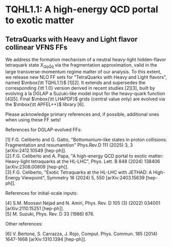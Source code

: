 # TQHL1.1: A high-energy QCD portal to exotic matter
## TetraQuarks with Heavy and Light flavor collinear VFNS FFs

We address the formation mechanism of a neutral heavy-light hidden-flavor tetraquark state $X_{Q q \bar Q \bar q}$ via the fragmentation approximation, valid in the large transverse-momentum regime matter of our analysis. To this extent, we release new NLO FF sets for "TetraQuarks with Heavy and Light flavors", named $\mbox{\tt TQHL1.1}$ [1][2]. It extends and supersedes the corresponding {\tt 1.0} version derived in recent studies [2][3], built by evolving à la DGLAP a Suzuki-like model input for the heavy-quark function [4][5]. Final $\mbox{\tt LHAPDF}$ grids (central value only) are evolved via the $\mbox{\tt APFEL++}$ library [6].

Please acknowledge primary references and, if possible, additional ones when using these FF sets!  
  

References for DGLAP-evolved FFs:

[1] F.G. Celiberto and G. Gatto, "Bottomonium-like states in proton collisions: Fragmentation and resumamtion" Phys.Rev.D 111 (2025) 3, 3 [arXiv:2412.10549 [hep-ph]].  
[2] F.G. Celiberto and A. Papa, "A high-energy QCD portal to exotic matter: Heavy-light tetraquarks at the HL-LHC", Phys. Lett. B 848 (2024) 138406 [arXiv:2308.00809 [hep-ph]].  
[3] F.G. Celiberto, "Exotic Tetraquarks at the HL-LHC with JETHAD: A High-Energy Viewpoint", Symmetry 16 (2024) 5, 550 [arXiv:2403.15639 [hep-ph]]. 


References for initial-scale inputs:
 
[4] S.M. Moosavi Nejad and N. Amiri, Phys. Rev. D 105 (3) (2022) 034001 [arXiv:2110.15251 [hep-ph]].  
[5] M. Suzuki, Phys. Rev. D 33 (1986) 676.  


Other references:

[6] V. Bertone, S. Carrazza, J. Rojo, Comput. Phys. Commun. 185 (2014) 1647-1668 [arXiv:1310.1394 [hep-ph]].
